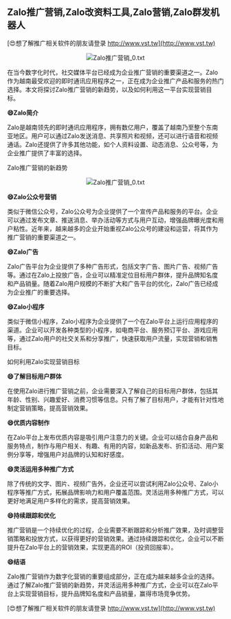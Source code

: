 ## **Zalo推广营销,Zalo改资料工具,Zalo营销,Zalo群发机器人**

[😍想了解推广相关软件的朋友请登录 http://www.vst.tw](http://www.vst.tw)

 <center><img src="https://vst.tw/MP4/tuiguang/png/8.png" alt="Zalo推广营销_0.txt"></center>

在当今数字化时代，社交媒体平台已经成为企业推广营销的重要渠道之一。Zalo作为越南最受欢迎的即时通讯应用程序之一，正在成为企业推广产品和服务的热门选择。本文将探讨Zalo推广营销的新趋势，以及如何利用这一平台实现营销目标。

**😄Zalo简介**

Zalo是越南领先的即时通讯应用程序，拥有数亿用户，覆盖了越南乃至整个东南亚地区。用户可以通过Zalo发送消息、共享照片和视频，还可以进行语音和视频通话。Zalo还提供了许多其他功能，如个人资料设置、动态消息、公众号等，为企业推广提供了丰富的选择。

Zalo推广营销的新趋势

 <center><img src="https://vst.tw/MP4/tuiguang/png/7.png" alt="Zalo推广营销_0.txt"></center>

**😄Zalo公众号营销**

类似于微信公众号，Zalo公众号为企业提供了一个宣传产品和服务的平台。企业可以通过发布文章、推送消息、举办活动等方式与用户互动，增强品牌曝光度和用户粘性。近年来，越来越多的企业开始重视Zalo公众号的建设和运营，将其作为推广营销的重要渠道之一。

**😄Zalo广告**

Zalo广告平台为企业提供了多种广告形式，包括文字广告、图片广告、视频广告等。通过在Zalo上投放广告，企业可以精准定位目标用户群体，提升品牌知名度和产品销量。随着Zalo用户规模的不断扩大和广告平台的优化，Zalo广告已经成为企业推广的重要选择。

**😄Zalo小程序**

类似于微信小程序，Zalo小程序为企业提供了一个在Zalo平台上运行应用程序的渠道。企业可以开发各种类型的小程序，如电商平台、服务预订平台、游戏应用等，通过Zalo用户的社交关系和分享推广，快速获取用户流量，实现营销和销售目标。

如何利用Zalo实现营销目标

**😄了解目标用户群体**

在使用Zalo进行推广营销之前，企业需要深入了解自己的目标用户群体，包括其年龄、性别、兴趣爱好、消费习惯等信息。只有了解了目标用户，才能有针对性地制定营销策略，提高营销效果。

**😄优质内容制作**

在Zalo平台上发布优质内容是吸引用户注意力的关键。企业可以结合自身产品和服务特点，制作与用户相关、有趣、有用的内容，如新品发布、折扣活动、用户案例分享等，增强用户对品牌的认知和好感度。

**😄灵活运用多种推广方式**

除了传统的文字、图片、视频广告外，企业还可以尝试利用Zalo公众号、Zalo小程序等推广方式，拓展品牌影响力和用户覆盖范围。灵活运用多种推广方式，可以更好地满足用户多样化的需求，提高营销效果。

**😄持续跟踪和优化**

推广营销是一个持续优化的过程，企业需要不断跟踪和分析推广效果，及时调整营销策略和投放方式，以获得更好的营销效果。通过持续跟踪和优化，企业可以不断提升在Zalo平台上的营销效果，实现更高的ROI（投资回报率）。

**😄结语**

Zalo推广营销作为数字化营销的重要组成部分，正在成为越来越多企业的选择。通过了解Zalo推广营销的新趋势，并灵活运用多种推广方式，企业可以在Zalo平台上实现营销目标，提升品牌知名度和产品销量，赢得市场竞争优势。

[😍想了解推广相关软件的朋友请登录 http://www.vst.tw](http://www.vst.tw)



